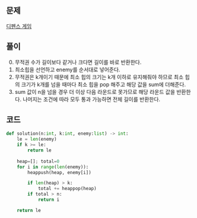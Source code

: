 ## 문제 
[디펜스 게임](https://school.programmers.co.kr/learn/courses/30/lessons/142085?language=python3) 

## 풀이
0. 무적권 수가 길이보다 같거나 크다면 길이를 바로 반환한다.
1. 최소힙을 선언하고 enemy를 순서대로 넣어준다.
2. 무적권은 k개이기 때문에 최소 힙의 크기는 k개 이하로 유지해줘야 하므로 
 최소 힙의 크기가 k개를 넘을 때마다 최소 힙을 pop 해주고 해당 값을 sum에 더해준다.
3. sum 값이 n을 넘을 경우 더 이상 다음 라운드로 못가므로 
해당 라운드 값을 반환한다. 나머지는 조건에 따라 모두 통과 가능하면 전체 길이를 반환한다.

## 코드

```python
def solution(n:int, k:int, enemy:list) -> int:
    le = len(enemy)
    if k >= le:
        return le
    
    heap=[]; total=0
    for i in range(len(enemy)):
        heappush(heap, enemy[i])

        if len(heap) > k:
            total += heappop(heap)
        if total > n:
            return i

    return le
```
